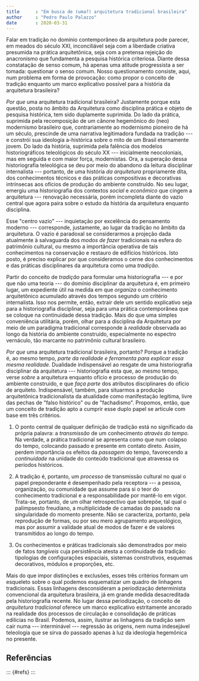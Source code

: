 ```yaml
---
title      : "Em busca de (uma?) arquitetura tradicional brasileira"
author     : "Pedro Paulo Palazzo"
date       : 2020-03-31
---
```


Falar em tradição no domínio contemporâneo da arquitetura pode parecer,
em meados do século XXI, inconciliável seja com a liberdade criativa
presumida na prática arquitetônica, seja com a pretensa rejeição do
anacronismo que fundamenta a pesquisa histórica criteriosa. Diante dessa
constatação de senso comum, há apenas uma atitude progressista a ser
tomada: questionar o senso comum. Nosso questionamento consiste, aqui,
num problema em forma de provocação: como propor o conceito de tradição
enquanto um marco explicativo possível para a história da arquitetura
brasileira?

*Por que* uma arquitetura tradicional brasileira? Justamente porque
esta questão, posta no âmbito da Arquitetura como disciplina prática e
objeto de pesquisa histórica, tem sido duplamente suprimida.
Do lado da prática, suprimida pela recomposição de um cânone hegemônico
do (neo) modernismo brasileiro que, contrariamente ao modernismo
pioneiro de há um século, prescinde de uma narrativa legitimadora
fundada na tradição --- e constrói sua ideologia a-histórica sobre o
mito de um Brasil eternamente jovem.
Do lado da história, suprimida pela falência dos modelos
historiográficos teleológicos do século XX --- inicialmente
neocoloniais, mas em seguida e com maior força, modernistas. Ora, a
superação dessa historiografia teleológica se deu por meio do abandono
da leitura disciplinar internalista --- portanto, de uma história *da
arquitetura* propriamente dita, dos conhecimentos técnicos e das
práticas compositivas e decorativas intrínsecas aos ofícios de produção
do ambiente construído. No seu lugar, emergiu uma historiografia dos
contextos *social* e *econômico* que cingem a arquitetura --- renovação
necessária, porém incompleta diante do vazio central que agora paira
sobre o estudo da história da arquitetura enquanto disciplina.

Esse "centro vazio" --- inquietação por excelência do pensamento moderno
--- corresponde, justamente, ao lugar da tradição no âmbito da
arquitetura. O vazio é paradoxal se considerarmos a projeção dada
atualmente à salvaguarda dos *modos de fazer* tradicionais na esfera do
patrimônio cultural, ou mesmo a importância operativa de tais
conhecimentos na conservação e restauro de edifícios históricos. Isto
posto, é preciso explicar por que consideramos o cerne dos conhecimentos
e das práticas disciplinares da arquitetura como uma *tradição.*

Partir do conceito de *tradição* para formular uma historiografia --- e
por que não uma teoria --- do domínio disciplinar da arquitetura é, em
primeiro lugar, um expediente útil na medida em que *organiza* o
conhecimento arquitetônico acumulado através dos tempos segundo um
critério internalista. Isso nos permite, então, extrair dele um sentido
explicativo seja para a historiografia disciplinar, seja para uma
prática contemporânea que se coloque na continuidade dessa tradição.
Mais do que uma simples conveniência utilitária, porém, olhar para a
disciplina da Arquitetura por meio de um paradigma tradicional
corresponde à *realidade* observada ao longo da história do ambiente
construído, especialmente no espectro vernáculo, tão marcante no
patrimônio cultural brasileiro.

*Por que* uma arquitetura tradicional brasileira, portanto? Porque a
tradição é, ao mesmo tempo, *parte da realidade e ferramenta para
explicar essa mesma realidade.* Dualidade indispensável ao resgate de
uma historiografia disciplinar da arquitetura --- historiografia esta
que, ao mesmo tempo, verse *sobre* a arquitetura enquanto ofício e
processo de produção do ambiente construído, e que *faça parte* dos
atributos disciplinares do ofício de arquiteto. Indispensável, também,
para situarmos a produção arquitetônica tradicionalista da atualidade
como manifestação legítima, livre das pechas de "falso histórico" ou de
"fachadismo".
Propomos, então, que um conceito de tradição apto a cumprir esse duplo
papel se articule com base em três critérios.

1) O ponto central de qualquer definição de tradição está no significado
   da própria palavra: a *transmissão* de um conhecimento *através do
   tempo.* Na verdade, a prática tradicional se apresenta como que num
   colapso do tempo, colocando passado e presente em contato direto.
   Assim, perdem importância os efeitos da *passagem* do tempo,
   favorecendo a *continuidade* na unidade do conteúdo tradicional que
   atravessa os períodos históricos.

2) A tradição é, portanto, um *processo* de transmissão cultural no qual
   o papel preponderante é desempenhado pela receptora --- a pessoa,
   organização, ou comunidade que assume para si o teor do conhecimento
   tradicional e a responsabilidade por mantê-lo em vigor. Trata-se,
   portanto, de um olhar retrospectivo que sobrepõe, tal qual o
   palimpsesto freudiano, a multiplicidade de camadas do passado na
   singularidade do momento presente. Não se caracteriza, portanto, pela
   reprodução de formas, ou por seu mero agrupamento arqueológico, mas
   por assumir a validade atual de modos de fazer e de valores
   transmitidos ao longo do tempo.

3) Os conhecimentos e práticas tradicionais são demonstrados por meio de
   fatos *tangíveis* cuja persistência atesta a continuidade da
   tradição: tipologias de configurações espaciais, sistemas
   construtivos, esquemas decorativos, módulos e proporções, etc.

Mais do que impor distinções e exclusões, esses três critérios formam um
esqueleto sobre o qual podemos esquematizar um quadro de linhagens
tradicionais. Essas linhagens desconsideram a periodização determinista
convencional da arquitetura brasileira, já em grande medida
desacreditada pela historiografia recente. No lugar dessa periodização,
o conceito de *arquitetura tradicional* oferece um marco explicativo
estritamente ancorado na realidade dos processos de circulação e
consolidação de práticas edilícias no Brasil. Podemos, assim, ilustrar
as linhagens da tradição sem cair numa --- interminável --- regressão às
origens, nem numa indesejável teleologia que se sirva do passado apenas
à luz da ideologia hegemônica no presente.


Referências
-----------

::: {#refs}
:::
